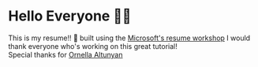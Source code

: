 # Hello Everyone 🙋‍♂️ 
This is my resume!! 📜 built using the [Microsoft's resume workshop](https://github.com/microsoft/workshop-library/tree/main/full/build-resume-website) 
I would thank everyone who's working on this great tutorial! <br>
Special thanks for [Ornella Altunyan](https://github.com/ornelladotcom)
